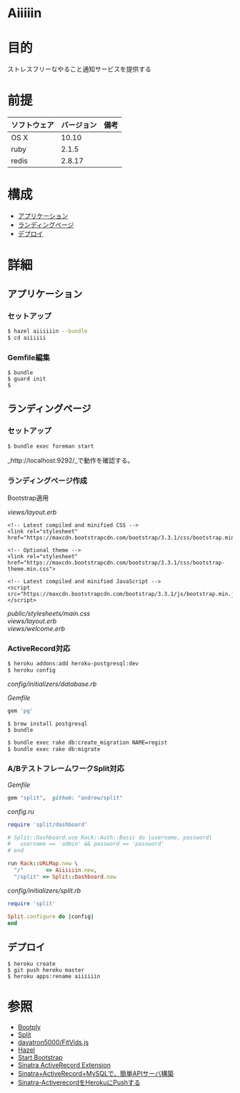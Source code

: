 Aiiiiin
===
# 目的
ストレスフリーなやること通知サービスを提供する

# 前提
| ソフトウェア     | バージョン    | 備考         |
|:---------------|:-------------|:------------|
| OS X           |10.10        |             |
| ruby      　　　|2.1.5         |             |
| redis     　　　|2.8.17         |             |

# 構成
+ [アプリケーション](#1)
+ [ランディングページ](#2)
+ [デプロイ](#3)

# 詳細
## <a name="1">アプリケーション</a>
### セットアップ

```bash
$ hazel aiiiiiin --bundle
$ cd aiiiiii
```

### Gemfile編集
```
$ bundle
$ guard init
$
```

## <a name="2">ランディングページ</a>

### セットアップ

```bash
$ bundle exec foreman start
```

_http://localhost:9292/_で動作を確認する。

### ランディングページ作成
Bootstrap適用

_views/layout.erb_

```
<!-- Latest compiled and minified CSS -->
<link rel="stylesheet" href="https://maxcdn.bootstrapcdn.com/bootstrap/3.3.1/css/bootstrap.min.css">

<!-- Optional theme -->
<link rel="stylesheet" href="https://maxcdn.bootstrapcdn.com/bootstrap/3.3.1/css/bootstrap-theme.min.css">

<!-- Latest compiled and minified JavaScript -->
<script src="https://maxcdn.bootstrapcdn.com/bootstrap/3.3.1/js/bootstrap.min.js"></script>
```

_public/stylesheets/main.css_  
_views/layout.erb_  
_views/welcome.erb_

### ActiveRecord対応

```bash
$ heroku addons:add heroku-postgresql:dev
$ heroku config
```
_config/initializers/database.rb_  

_Gemfile_
```ruby
gem 'pg'
```

```
$ brew install postgresql
$ bundle
```

```bash
$ bundle exec rake db:create_migration NAME=regist
$ bundle exec rake db:migrate
```
### A/BテストフレームワークSplit対応

_Gemfile_

```ruby
gem "split",  github: "andrew/split"
```

_config.ru_

```ruby
require 'split/dashboard'

# Split::Dashboard.use Rack::Auth::Basic do |username, password|
#   username == 'admin' && password == 'password'
# end

run Rack::URLMap.new \
  "/"       => Aiiiiiin.new,
  "/split" => Split::Dashboard.new
```

_config/initializers/split.rb_

```ruby
require 'split'

Split.configure do |config|
end
```

## <a name="3">デプロイ</a>

```
$ heroku create
$ git push heroku master
$ heroku apps:rename aiiiiiin
```


# 参照
+ [Bootply](http://www.bootply.com/)
+ [Split](https://github.com/andrew/split)
+ [davatron5000/FitVids.js](https://github.com/davatron5000/FitVids.js)
+ [Hazel](http://c7.github.io/hazel/)
+ [Start Bootstrap](http://startbootstrap.com/template-overviews/landing-page/)
+ [Sinatra ActiveRecord Extension](https://github.com/janko-m/sinatra-activerecord)
+ [Sinatra+ActiveRecord+MySQLで、簡単APIサーバ構築](http://qiita.com/u1_fukui/items/88c10d4d530ec6fbaaa1)
+ [Sinatra-ActiverecordをHerokuにPushする](http://qiita.com/myokkie/items/6f65db5d53f19d34a27c)
